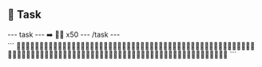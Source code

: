 <h2 class="c-project-heading--task">🔸 Task</h2>
--- task ---
➡️ 🦡🍄 x50
--- /task ---

<div class="c-project-output">
```
🦡🍄🦡🍄🦡🍄🦡🍄🦡🍄🦡🍄🦡🍄🦡🍄🦡🍄🦡🍄🦡🍄🦡🍄🦡🍄🦡🍄🦡🍄🦡🍄🦡🍄🦡🍄🦡🍄🦡🍄🦡🍄🦡🍄🦡🍄🦡🍄🦡🍄🦡🍄🦡🍄🦡🍄🦡🍄🦡🍄🦡🍄🦡🍄🦡🍄🦡🍄🦡🍄🦡🍄🦡🍄🦡🍄🦡🍄🦡🍄🦡🍄🦡🍄🦡🍄🦡🍄🦡🍄🦡🍄🦡🍄🦡🍄🦡🍄🦡🍄
```
</div>





